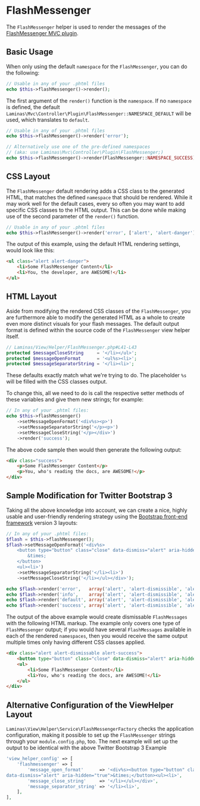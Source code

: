 # FlashMessenger

The `FlashMessenger` helper is used to render the messages of the
[FlashMessenger MVC plugin](http://docs.laminas.dev/laminas-mvc-plugin-flashmessenger/).

## Basic Usage

When only using the default `namespace` for the `FlashMessenger`, you can do the
following:

```php
// Usable in any of your .phtml files
echo $this->flashMessenger()->render();
```

The first argument of the `render()` function is the `namespace`. If no
`namespace` is defined, the default
`Laminas\Mvc\Controller\Plugin\FlashMessenger::NAMESPACE_DEFAULT` will be used,
which translates to `default`.

```php
// Usable in any of your .phtml files
echo $this->flashMessenger()->render('error');

// Alternatively use one of the pre-defined namespaces 
// (aka: use Laminas\Mvc\Controller\Plugin\FlashMessenger;)
echo $this->flashMessenger()->render(FlashMessenger::NAMESPACE_SUCCESS);
```

## CSS Layout

The `FlashMessenger` default rendering adds a CSS class to the generated HTML,
that matches the defined `namespace` that should be rendered. While it may work
well for the default cases, every so often you may want to add specific CSS
classes to the HTML output. This can be done while making use of the second
parameter of the `render()` function.

```php
// Usable in any of your .phtml files
echo $this->flashMessenger()->render('error', ['alert', 'alert-danger']);
```

The output of this example, using the default HTML rendering settings, would
look like this:

```html
<ul class="alert alert-danger">
    <li>Some FlashMessenger Content</li>
    <li>You, the developer, are AWESOME!</li>
</ul>
```

## HTML Layout

Aside from modifying the rendered CSS classes of the `FlashMessenger`, you are
furthermore able to modify the generated HTML as a whole to create even more
distinct visuals for your flash messages. The default output format is defined
within the source code of the `FlashMessenger` view helper itself.

```php
// Laminas/View/Helper/FlashMessenger.php#L41-L43
protected $messageCloseString     = '</li></ul>';
protected $messageOpenFormat      = '<ul%s><li>';
protected $messageSeparatorString = '</li><li>';
```

These defaults exactly match what we're trying to do. The placeholder `%s` will
be filled with the CSS classes output.

To change this, all we need to do is call the respective setter methods of these
variables and give them new strings; for example:

```php
// In any of your .phtml files:
echo $this->flashMessenger()
    ->setMessageOpenFormat('<div%s><p>')
    ->setMessageSeparatorString('</p><p>')
    ->setMessageCloseString('</p></div>')
    ->render('success');
```

The above code sample then would then generate the following output:

```html
<div class="success">
    <p>Some FlashMessenger Content</p>
    <p>You, who's reading the docs, are AWESOME!</p>
</div>
```

## Sample Modification for Twitter Bootstrap 3

Taking all the above knowledge into account, we can create a nice, highly usable
and user-friendly rendering strategy using the
[Bootstrap front-end framework](http://getbootstrap.com/) version 3 layouts:

```php
// In any of your .phtml files:
$flash = $this->flashMessenger();
$flash->setMessageOpenFormat('<div%s>
    <button type="button" class="close" data-dismiss="alert" aria-hidden="true">
        &times;
    </button>
    <ul><li>')
    ->setMessageSeparatorString('</li><li>')
    ->setMessageCloseString('</li></ul></div>');

echo $flash->render('error',   array('alert', 'alert-dismissible', 'alert-danger'));
echo $flash->render('info',    array('alert', 'alert-dismissible', 'alert-info'));
echo $flash->render('default', array('alert', 'alert-dismissible', 'alert-warning'));
echo $flash->render('success', array('alert', 'alert-dismissible', 'alert-success'));
```

The output of the above example would create dismissable `FlashMessages` with
the following HTML markup. The example only covers one type of `FlashMessenger`
output; if you would have several `FlashMessages` available in each of the
rendered `namespaces`, then you would receive the same output multiple times
only having different CSS classes applied.

```html
<div class="alert alert-dismissable alert-success">
    <button type="button" class="close" data-dismiss="alert" aria-hidden="true">×</button>
    <ul>
        <li>Some FlashMessenger Content</li>
        <li>You, who's reading the docs, are AWESOME!</li>
    </ul>
</div>
```

## Alternative Configuration of the ViewHelper Layout

`Laminas\View\Helper\Service\FlashMessengerFactory` checks the application
configuration, making it possible to set up the `FlashMessenger` strings through
your `module.config.php`, too. The next example will set up the output to be
identical with the above Twitter Bootstrap 3 Example

```php
'view_helper_config' => [
    'flashmessenger' => [
        'message_open_format'      => '<div%s><button type="button" class="close"
data-dismiss="alert" aria-hidden="true">&times;</button><ul><li>',
        'message_close_string'     => '</li></ul></div>',
        'message_separator_string' => '</li><li>',
    ],
],
```
